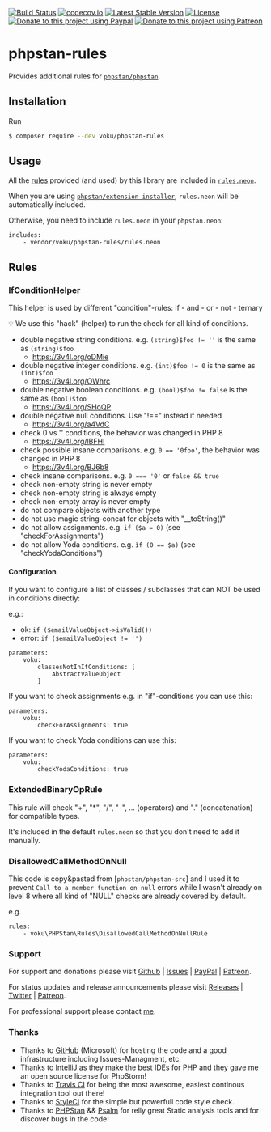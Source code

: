[![Build Status](https://github.com/voku/phpstan-rules/actions/workflows/ci.yml/badge.svg?branch=master)](https://github.com/voku/phpstan-rules/actions)
[![codecov.io](https://codecov.io/github/voku/phpstan-rules/coverage.svg?branch=master)](https://codecov.io/github/voku/phpstan-rules?branch=master)
[![Latest Stable Version](https://poser.pugx.org/voku/phpstan-rules/v/stable)](https://packagist.org/packages/voku/phpstan-rules)
[![License](https://poser.pugx.org/voku/phpstan-rules/license)](https://packagist.org/packages/voku/phpstan-rules)
[![Donate to this project using Paypal](https://img.shields.io/badge/paypal-donate-yellow.svg)](https://www.paypal.me/moelleken)
[![Donate to this project using Patreon](https://img.shields.io/badge/patreon-donate-yellow.svg)](https://www.patreon.com/voku)

# phpstan-rules

Provides additional rules for [`phpstan/phpstan`](https://github.com/phpstan/phpstan).

## Installation

Run

```sh
$ composer require --dev voku/phpstan-rules
```

## Usage

All the [rules](https://github.com/voku/phpstan-rules#rules) provided (and used) by this library are included in [`rules.neon`](rules.neon).

When you are using [`phpstan/extension-installer`](https://github.com/phpstan/extension-installer), `rules.neon` will be automatically included.

Otherwise, you need to include `rules.neon` in your `phpstan.neon`:

```neon
includes:
	- vendor/voku/phpstan-rules/rules.neon
```

## Rules

### IfConditionHelper

This helper is used by different "condition"-rules: if - and - or - not - ternary

:bulb: We use this "hack" (helper) to run the check for all kind of conditions.

- double negative string conditions. e.g. `(string)$foo != ''` is the same as `(string)$foo`
  - https://3v4l.org/oDMie
- double negative integer conditions. e.g. `(int)$foo != 0` is the same as `(int)$foo`
  - https://3v4l.org/OWhrc
- double negative boolean conditions. e.g. `(bool)$foo != false` is the same as `(bool)$foo`
  - https://3v4l.org/SHoQP
- double negative null conditions. Use "!==" instead if needed
  - https://3v4l.org/a4VdC
- check 0 vs '' conditions, the behavior was changed in PHP 8
  - https://3v4l.org/lBFHI
- check possible insane comparisons. e.g. `0 == '0foo'`, the behavior was changed in PHP 8
  - https://3v4l.org/BJ6b8
- check insane comparisons. e.g. `0 === '0'` or `false && true`
- check non-empty string is never empty
- check non-empty string is always empty
- check non-empty array is never empty
- do not compare objects with another type
- do not use magic string-concat for objects with "__toString()"
- do not allow assignments. e.g. `if ($a = 0)` (see "checkForAssignments")
- do not allow Yoda conditions. e.g. `ìf (0 == $a)` (see "checkYodaConditions")

#### Configuration

If you want to configure a list of classes / subclasses that can NOT be used in conditions directly:

e.g.:
- ok: `if ($emailValueObject->isValid())`
- error: `if ($emailValueObject != '')`

```neon
parameters:
    voku:
        classesNotInIfConditions: [
            AbstractValueObject
        ]
```

If you want to check assignments e.g. in "if"-conditions you can use this:

```neon
parameters:
    voku:
        checkForAssignments: true
```

If you want to check Yoda conditions can use this:

```neon
parameters:
    voku:
        checkYodaConditions: true
```

### ExtendedBinaryOpRule

This rule will check "+", "*", "/", "-", ... (operators) and "." (concatenation) for compatible types. 

It's included in the default `rules.neon` so that you don't need to add it manually.

### DisallowedCallMethodOnNull

This code is copy&pasted from [`phpstan/phpstan-src`] and I used it to prevent `Call to a member function on null` errors while I wasn't already on level 8 where all kind of "NULL" checks are already covered by default.

e.g.
```neon
rules:
    - voku\PHPStan\Rules\DisallowedCallMethodOnNullRule
```

### Support

For support and donations please visit [Github](https://github.com/voku/phpstan-rules/) | [Issues](https://github.com/voku/phpstan-rules/issues) | [PayPal](https://paypal.me/moelleken) | [Patreon](https://www.patreon.com/voku).

For status updates and release announcements please visit [Releases](https://github.com/voku/phpstan-rules/releases) | [Twitter](https://twitter.com/suckup_de) | [Patreon](https://www.patreon.com/voku/posts).

For professional support please contact [me](https://about.me/voku).

### Thanks

- Thanks to [GitHub](https://github.com) (Microsoft) for hosting the code and a good infrastructure including Issues-Managment, etc.
- Thanks to [IntelliJ](https://www.jetbrains.com) as they make the best IDEs for PHP and they gave me an open source license for PhpStorm!
- Thanks to [Travis CI](https://travis-ci.com/) for being the most awesome, easiest continous integration tool out there!
- Thanks to [StyleCI](https://styleci.io/) for the simple but powerfull code style check.
- Thanks to [PHPStan](https://github.com/phpstan/phpstan) && [Psalm](https://github.com/vimeo/psalm) for relly great Static analysis tools and for discover bugs in the code!
